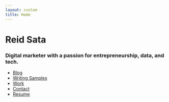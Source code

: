 ```yaml
---
layout: custom
title: Home
---
```



<div class="coverPage">
  <div class="container-fluid">
    <div class="row">
      <div class="col-sm-6">
        <div id="triangles"></div>
      </div>
      <div class="col-sm-5 buffer3 buffer-bot3">
        <h1>Reid Sata</h1>
        <h3>Digital marketer with a passion for entrepreneurship, data, and tech.</h3>
        <ul class="coverList buffer2">
          <a href="/blog"><li><div class="inside">Blog</div></li></a>
          <a href="/writing"><li><div class="inside">Writing Samples</div></li></a>
          <a href="/work"><li><div class="inside">Work</div></li></a>
          <a href="/about"><li><div class="inside">Contact</div></li></a>
          <a href="/resume"><li><div class="inside">Resume</div></li></a>
        </ul>
      </div>
    </div>
  </div>   
</div>

